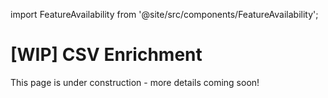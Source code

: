 import FeatureAvailability from '@site/src/components/FeatureAvailability';

# [WIP] CSV Enrichment

<FeatureAvailability/>

This page is under construction - more details coming soon!
